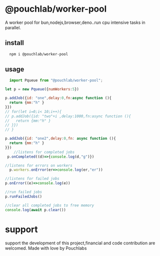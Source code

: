 # @pouchlab/worker-pool
A worker pool for bun,nodejs,browser,deno..run cpu intensive tasks in parallel.

## install

```bash
  npm i @pouchlab/worker-pool
```

## usage
```js
  import Pqueue from "@pouchlab/worker-pool";

let p = new Pqueue({numWorkers:5})

p.addJob({id: "one",delay:0,fn:async function (){
  return {mm:"h" }   
}}) 
// for(let i=0;i< 10;i++){
// p.addJob({id: "two"+i ,delay:1000,fn:async function (){
//   return {mm:"h" }  
// }})   
// }  

p.addJob({id: "one2",delay:0,fn: async function (){
  return {mm:"h" }  
}}) 
    //listens for completed jobs
 p.onCompleted((d)=>{console.log(d,"g")})

//listens for errors on workers
  p.workers.onError(er=>console.log(er,"er"))   

//listens for failed jobs
p.onError((e)=>console.log(e))

//run failed jobs
p.runFailedJobs()

//clear all completed jobs to free memory
console.log(await p.clear())
```
# support
support the development of this project,financial and code contribution are welcomed.
Made with love by Pouchlabs